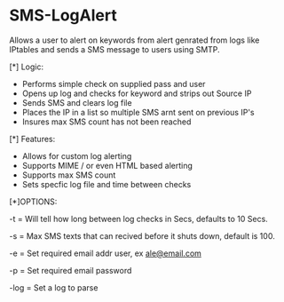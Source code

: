 # SMS-LogAlert

Allows a user to alert on keywords from alert genrated from logs like IPtables and sends a SMS message to users using SMTP.

[*] Logic:
- Performs simple check on supplied pass and user
- Opens up log and checks for keyword and strips out Source IP
- Sends SMS and clears log file
- Places the IP in a list so multiple SMS arnt sent on previous IP's
- Insures max SMS count has not been reached

[*] Features:
- Allows for custom log alerting
- Supports MIME / or even HTML based alerting
- Supports max SMS count
- Sets specfic log file and time between checks


[*]OPTIONS:

-t = Will tell how long between log checks in Secs, defaults to 10 Secs. 

-s = Max SMS texts that can recived before it shuts down, default is 100. 

-e = Set required email addr user, ex ale@email.com

-p = Set required email password

-log = Set a log to parse

